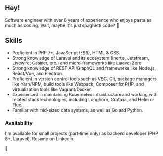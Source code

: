 ##  Hey!

Software engineer with over 8 years of experience who enjoys pasta as much as coding. Wait, maybe it's just spaghetti code? 🍝

##  Skills
- Proficient in PHP 7+, JavaScript (ES6), HTML & CSS.
- Strong knowledge of Laravel and its ecosystem (Inertia, Jetstream, Livewire, Cashier, etc.) and micro-frameworks like Laravel Zero.
- Strong knowledge of REST API/GraphQL and frameworks like Node.js, React/Vue, and Electron.
- Proficient in version control tools such as VSC, Git, package managers like Yarn/NPM, build tools like Webpack, Composer for PHP, and virtualization tools like Vagrant/Docker.
- Experienced in maintaining Kubernetes infrastructure and working with related stack technologies, including Longhorn, Grafana, and Helm or Flux.
- Familiar with mid-sized data systems, as well as Go and Python.

### Availability
I'm available for small projects (part-time only) as backend developer (PHP 8+, Laravel). Resume on Linkedin.

🐳
